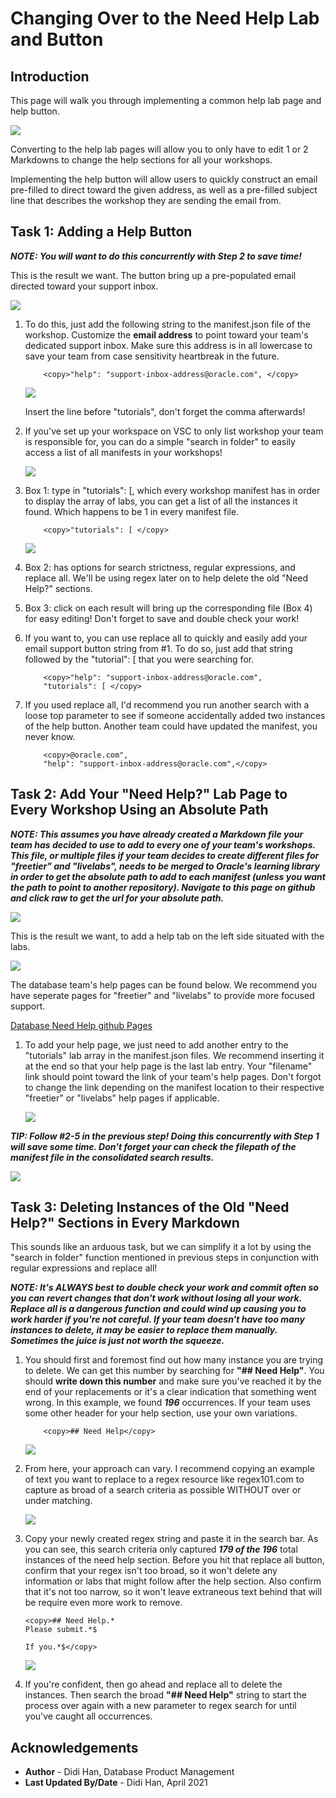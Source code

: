# Changing Over to the Need Help Lab and Button                               

## Introduction

[](youtube:fkKxokdf7I0)

This page will walk you through implementing a common help lab page and help button.

![](images/help-tab-goal.png)

Converting to the help lab pages will allow you to only have to edit 1 or 2 Markdowns to change the help sections for all your workshops. 

Implementing the help button will allow users to quickly construct an email pre-filled to direct toward the given address, as well as a pre-filled subject line that describes the workshop they are sending the email from.

## Task 1: Adding a Help Button

[](youtube:grvsGwSkylg)

***NOTE: You will want to do this concurrently with Step 2 to save time!***

This is the result we want. The button bring up a pre-populated email directed toward your support inbox.

![](images/help-button2.png)

1. To do this, just add the following string to the manifest.json file of the workshop. Customize the **email address** to point toward your team's dedicated support inbox. Make sure this address is in all lowercase to save your team from case sensitivity heartbreak in the future.

    ````
        <copy>"help": "support-inbox-address@oracle.com", </copy>
    ````
    ![](images/manifest-temp.png)

    Insert the line before "tutorials", don't forget the comma afterwards!

2. If you've set up your workspace on VSC to only list workshop your team is responsible for, you can do a simple "search in folder" to easily access a list of all manifests in your workshops!
    
    ![](images/find-in-folder.png)

3. Box 1: type in "tutorials": [, which every workshop manifest has in order to display the array of labs, you can get a list of all the instances it found. Which happens to be 1 in every manifest file.
    
    ````
        <copy>"tutorials": [ </copy>
    ````
    ![](images/search-tutorials.png)

4. Box 2: has options for search strictness, regular expressions, and replace all. We'll be using regex later on to help delete the old "Need Help?" sections.

5. Box 3: click on each result will bring up the corresponding file (Box 4) for easy editing! Don't forget to save and double check your work!
    
6. If you want to, you can use replace all to quickly and easily add your email support button string from #1. To do so, just add that string followed by the "tutorial": [ that you were searching for. 

    ````
        <copy>"help": "support-inbox-address@oracle.com",
        "tutorials": [ </copy>
    ````

7. If you used replace all, I'd recommend you run another search with a loose top parameter to see if someone accidentally added two instances of the help button. Another team could have updated the manifest, you never know. 

    ````
        <copy>@oracle.com",
        "help": "support-inbox-address@oracle.com",</copy>
    ````


## Task 2: Add Your "Need Help?" Lab Page to Every Workshop Using an Absolute Path 

[](youtube:YXXzJmYBs1g)

***NOTE: This assumes you have already created a Markdown file your team has decided to use to add to every one of your team's workshops. This file, or multiple files if your team decides to create different files for "freetier" and "livelabs", needs to be merged to Oracle's learning library in order to get the absolute path to add to each manifest (unless you want the path to point to another repository). Navigate to this page on github and click raw to get the url for your absolute path.***

![](images/raw3.png)


This is the result we want, to add a help tab on the left side situated with the labs.

![](images/help-tab-goal.png)

The database team's help pages can be found below. We recommend you have seperate pages for "freetier" and "livelabs" to provide more focused support.

[Database Need Help github Pages](https://github.com/oracle/learning-library/tree/master/common/labs/need-help)


1. To add your help page, we just need to add another entry to the "tutorials" lab array in the manifest.json files. We recommend inserting it at the end so that your help page is the last lab entry. Your "filename" link should point toward the link of your team's help pages. Don't forgot to change the link depending on the manifest location to their respective "freetier" or "livelabs" help pages if applicable. 

    ![](images/need-help-insert.png)

***TIP: Follow #2-5 in the previous step! Doing this concurrently with Step 1 will save some time. Don't forget your can check the filepath of the manifest file in the consolidated search results.***

![](images/search-path.png)

## Task 3: Deleting Instances of the Old "Need Help?" Sections in Every Markdown

[](youtube:_N3CHyrJxMk)

This sounds like an arduous task, but we can simplify it a lot by using the "search in folder" function mentioned in previous steps in conjunction with regular expressions and replace all!

***NOTE: It's ALWAYS best to double check your work and commit often so you can revert changes that don't work without losing all your work. Replace all is a dangerous function and could wind up causing you to work harder if you're not careful.  If your team doesn't have too many instances to delete, it may be easier to replace them manually. Sometimes the juice is just not worth the squeeze.***

1. You should first and foremost find out how many instance you are trying to delete. We can get this number by searching for **"## Need Help"**. You should **write down this number** and make sure you've reached it by the end of your replacements or it's a clear indication that something went wrong. In this example, we found ***196*** occurrences. If your team uses some other header for your help section, use your own variations.

    ````
        <copy>## Need Help</copy>
    ````

    ![](images/need-help-count.png)

2. From here, your approach can vary. I recommend copying an example of text you want to replace to a regex resource like regex101.com to capture as broad of a search criteria as possible WITHOUT over or under matching.

    ![](images/regex-101.png)

3. Copy your newly created regex string and paste it in the search bar. As you can see, this search criteria only captured ***179 of the 196*** total instances of the need help section.  Before you hit that replace all button, confirm that your regex isn't too broad, so it won't delete any information or labs that might follow after the help section. Also confirm that it's not too narrow, so it won't leave extraneous text behind that will be require even more work to remove. 

    ````
    <copy>## Need Help.*
    Please submit.*$

    If you.*$</copy>
    ````
    ![](images/regex-search-result.png)


4. If you're confident, then go ahead and replace all to delete the instances. Then search the broad **"## Need Help"** string to start the process over again with a new parameter to regex search for until you've caught all occurrences. 

## Acknowledgements

* **Author** - Didi Han, Database Product Management
* **Last Updated By/Date** - Didi Han, April 2021